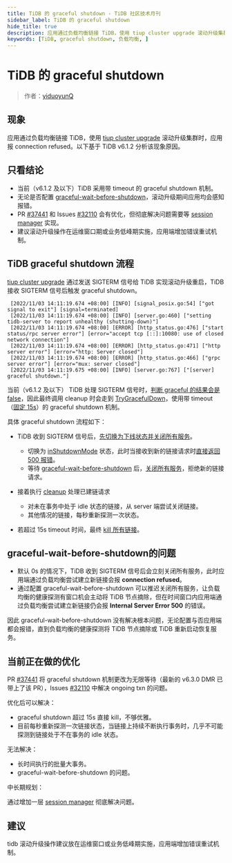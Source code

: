 ```yaml
---
title: TiDB 的 graceful shutdown - TiDB 社区技术月刊
sidebar_label: TiDB 的 graceful shutdown
hide_title: true
description: 应用通过负载均衡链接 TiDB，使用 tiup cluster upgrade 滚动升级集群时，应用报 connection refused。本文将基于 TiDB v6.1.2 分析该现象原因。
keywords: [TiDB, graceful shutdown, 负载均衡, ]
---
```


# TiDB 的 graceful shutdown

> 作者：[yiduoyunQ](https://tidb.net/u/yiduoyunQ/answer)

## 现象

应用通过负载均衡链接 TiDB，使用 [tiup cluster upgrade](https://docs.pingcap.com/zh/tidb/stable/tiup-component-cluster-upgrade) 滚动升级集群时，应用报 connection refused。以下基于 TiDB v6.1.2 分析该现象原因。

## 只看结论

- 当前（v6.1.2 及以下）TiDB 采用带 timeout 的 graceful shutdown 机制。
- 无论是否配置 [graceful-wait-before-shutdown](https://docs.pingcap.com/zh/tidb/stable/tidb-configuration-file#graceful-wait-before-shutdown-%E4%BB%8E-v50-%E7%89%88%E6%9C%AC%E5%BC%80%E5%A7%8B%E5%BC%95%E5%85%A5)，滚动升级期间应用均会感知报错。
- PR [#37441](https://github.com/pingcap/tidb/pull/37441) 和 Issues [#32110](https://github.com/pingcap/tidb/issues/32110) 会有优化，但彻底解决问题需要等 [session manager](https://github.com/pingcap/tidb/blob/master/docs/design/2022-07-20-session-manager.md) 实现。
- 建议滚动升级操作在运维窗口期或业务低峰期实施，应用端增加错误重试机制。

## TiDB graceful shutdown 流程

[tiup cluster upgrade](https://docs.pingcap.com/zh/tidb/stable/tiup-component-cluster-upgrade) 通过发送 SIGTERM 信号给 TiDB 实现滚动升级重启，TiDB 接收 SIGTERM 信号后触发 graceful shutdown。

```
 [2022/11/03 14:11:19.674 +08:00] [INFO] [signal_posix.go:54] ["got signal to exit"] [signal=terminated]
 [2022/11/03 14:11:19.674 +08:00] [INFO] [server.go:460] ["setting tidb-server to report unhealthy (shutting-down)"]
 [2022/11/03 14:11:19.674 +08:00] [ERROR] [http_status.go:476] ["start status/rpc server error"] [error="accept tcp [::]:10080: use of closed network connection"]
 [2022/11/03 14:11:19.674 +08:00] [ERROR] [http_status.go:471] ["http server error"] [error="http: Server closed"]
 [2022/11/03 14:11:19.674 +08:00] [ERROR] [http_status.go:466] ["grpc server error"] [error="mux: server closed"]
 [2022/11/03 14:11:19.675 +08:00] [INFO] [server.go:767] ["[server] graceful shutdown."]
```

当前（v6.1.2 及以下） TiDB 处理 SIGTERM 信号时，[判断 graceful 的结果会是 false](https://github.com/pingcap/tidb/blob/v6.1.2/util/signal/signal_posix.go#L55)，因此最终调用 cleanup 时会走到 [TryGracefulDown](https://github.com/pingcap/tidb/blob/v6.1.2/tidb-server/main.go#L779)，使用带 timeout（[固定 15s](https://github.com/pingcap/tidb/blob/v6.1.2/server/server.go#L746)）的 graceful shutdown 机制。

具体 graceful shutdown 流程如下：

- TiDB 收到 SIGTERM 信号后，[先切换为下线状态并关闭所有服务](https://github.com/pingcap/tidb/blob/v6.1.2/tidb-server/main.go#L212)。

  - 切换为 [inShutdownMode](https://github.com/pingcap/tidb/blob/v6.1.2/server/server.go#L462) 状态，此时当接收到新的链接请求时[直接返回 500 报错](https://github.com/pingcap/tidb/blob/v6.1.2/server/http_status.go#L510-L516)。
  - 等待 [graceful-wait-before-shutdown](https://docs.pingcap.com/zh/tidb/stable/tidb-configuration-file#graceful-wait-before-shutdown-%E4%BB%8E-v50-%E7%89%88%E6%9C%AC%E5%BC%80%E5%A7%8B%E5%BC%95%E5%85%A5) 后，[关闭所有服务](https://github.com/pingcap/tidb/blob/v6.1.2/server/server.go#L479-L497)，拒绝新的链接请求。

- 接着执行 [cleanup](https://github.com/pingcap/tidb/blob/v6.1.2/tidb-server/main.go#L213) 处理已建链请求

  - 对未在事务中处于 idle 状态的链接，从 server 端尝试关闭链接。
  - 其他情况的链接，每秒重新探测一次状态。

- 若超过 15s timeout 时间，最终 [kill 所有链接](https://github.com/pingcap/tidb/blob/v6.1.2/server/server.go#L758)。

## graceful-wait-before-shutdown的问题

- 默认 0s 的情况下，TiDB 收到 SIGTERM 信号后会立刻关闭所有服务，此时应用端通过负载均衡尝试建立新链接会报 **connection refused**。
- 通过配置 graceful-wait-before-shutdown 可以推迟关闭所有服务，让负载均衡的健康探测有窗口机会主动将 TiDB 节点摘除，但在时间窗口内应用端通过负载均衡尝试建立新链接仍会报 **Internal Server Error 500** 的错误。

因此 graceful-wait-before-shutdown 没有解决根本问题，无论配置与否应用端都会报错，直到负载均衡的健康探测将 TiDB 节点摘除或 TiDB 重新启动恢复服务。

## 当前正在做的优化

PR [#37441](https://github.com/pingcap/tidb/pull/37441) 将 graceful shutdown 机制更改为无限等待（最新的 v6.3.0 DMR 已带上了该 PR），Issues [#32110](https://github.com/pingcap/tidb/issues/32110) 中解决 ongoing txn 的问题。

优化后可以解决：

- graceful shutdown 超过 15s 直接 kill，不够优雅。
- 目前每秒重新探测一次链接状态，当链接上持续不断执行事务时，几乎不可能探测到链接处于不在事务的 idle 状态。

无法解决：

- 长时间执行的批量大事务。
- graceful-wait-before-shutdown 的问题。

中长期规划：

通过增加一层 [session manager](https://github.com/pingcap/tidb/blob/master/docs/design/2022-07-20-session-manager.md) 彻底解决问题。

## 建议

tidb 滚动升级操作建议放在运维窗口或业务低峰期实施，应用端增加错误重试机制。